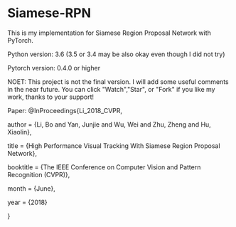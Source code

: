 # Siamese-RPN

This is my implementation for Siamese Region Proposal Network with PyTorch.


Python version: 3.6 (3.5 or 3.4 may be also okay even though I did not try)

Pytorch version: 0.4.0 or higher


NOET:
This project is not the final version. I will add some useful comments in the near future.
You can click "Watch","Star", or "Fork" if you like my work, thanks to your support!




Paper:
@InProceedings{Li_2018_CVPR,

author = {Li, Bo and Yan, Junjie and Wu, Wei and Zhu, Zheng and Hu, Xiaolin},

title = {High Performance Visual Tracking With Siamese Region Proposal Network},

booktitle = {The IEEE Conference on Computer Vision and Pattern Recognition (CVPR)},

month = {June},

year = {2018}

}
